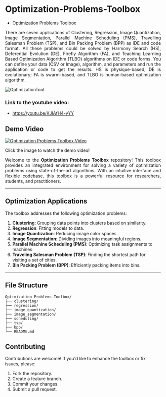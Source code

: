 # Optimization-Problems-Toolbox

- Optimization Problems Toolbox

<div align="justify">

There are seven applications of Clustering, Regression, Image Quantization, Image Segmentation, Parallel Machine Scheduling (PMS), Travelling Salesman Problem (TSP), and Bin Packing Problem (BPP) as IDE and code format. All these problems could be solved by Harmony Search (HS), Deferential Evolution (DE), Firefly Algorithm (FA), and Teaching Learning Based Optimization Algorithm (TLBO) algorithms on IDE or code forms. You can define your data (CSV or Image), algorithm, and parameters and run the application or code to get the results. HS is physique-based; DE is evolutionary; FA is swarm-based, and TLBO is human-based optimization algorithm.

</div>

![OptimizationTool](https://user-images.githubusercontent.com/11339420/196858407-c94575f7-fbbb-40fa-a5e5-3ed3ee8a16c1.jpg)

### Link to the youtube video:
- https://youtu.be/KJlAfH4-yYY


## Demo Video

[![Optimization Problems Toolbox Video](https://img.youtube.com/vi/KJlAfH4-yYY/0.jpg)](https://youtu.be/KJlAfH4-yYY)

Click the image to watch the demo video!




<div align="justify">


Welcome to the **Optimization Problems Toolbox** repository! This toolbox provides an integrated environment for solving a variety of optimization problems using state-of-the-art algorithms. With an intuitive interface and flexible codebase, this toolbox is a powerful resource for researchers, students, and practitioners.

</div>

---

## Optimization Applications

The toolbox addresses the following optimization problems:

1. **Clustering**: Grouping data points into clusters based on similarity.
2. **Regression**: Fitting models to data.
3. **Image Quantization**: Reducing image color spaces.
4. **Image Segmentation**: Dividing images into meaningful regions.
5. **Parallel Machine Scheduling (PMS)**: Optimizing task assignments to machines.
6. **Traveling Salesman Problem (TSP)**: Finding the shortest path for visiting a set of cities.
7. **Bin Packing Problem (BPP)**: Efficiently packing items into bins.

---



## File Structure

```
Optimization-Problems-Toolbox/
├── clustering/
├── regression/
├── image_quantization/
├── image_segmentation/
├── scheduling/
├── tsp/
├── bpp/
└── README.md
```


## Contributing

Contributions are welcome! If you'd like to enhance the toolbox or fix issues, please:

1. Fork the repository.
2. Create a feature branch.
3. Commit your changes.
4. Submit a pull request.

